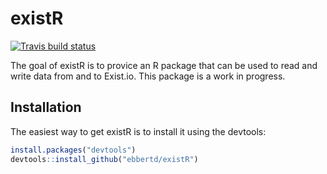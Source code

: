 
# existR

<!-- badges: start -->
[![Travis build status](https://travis-ci.org/ebbertd/existR.svg?branch=master)](https://travis-ci.org/ebbertd/existR)
<!-- badges: end -->

The goal of existR is to provice an R package that can be used to read and write data from and to Exist.io. This package is a work in progress.

## Installation

The easiest way to get existR is to install it using the devtools:

```R
install.packages("devtools")
devtools::install_github("ebbertd/existR")
```
